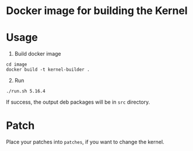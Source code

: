 # Docker image for building the Kernel

# Usage

1. Build docker image

```
cd image
docker build -t kernel-builder .
```

2. Run

```
./run.sh 5.16.4
```

If success, the output deb packages will be in `src` directory.

# Patch

Place your patches into `patches`, if you want to change the kernel.